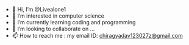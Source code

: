 - 👋 Hi, I’m @Livealone1
- 👀 I’m interested in computer science
- 🌱 I’m currently learning coding and programming
- 💞️ I’m looking to collaborate on ...
- 📫 How to reach me : my email ID: chiragyadav123027z@gmail.com

<!---
Livealone1/Livealone1 is a ✨ special ✨ repository because its `README.md` (this file) appears on your GitHub profile.
You can click the Preview link to take a look at your changes.
--->

